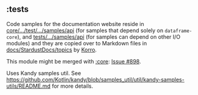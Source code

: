 ## :tests

Code samples for the documentation website reside in [core/.../test/.../samples/api](../core/src/test/kotlin/org/jetbrains/kotlinx/dataframe/samples/api)
(for samples that depend solely on `dataframe-core`),
and [tests/.../samples/api](../tests/src/test/kotlin/org/jetbrains/kotlinx/dataframe/samples/api) (for samples can depend on other I/O modules)
and they are copied over to Markdown files in [docs/StardustDocs/topics](../docs/StardustDocs/topics)
by [Korro](https://github.com/devcrocod/korro).

This module might be merged with [:core](../core): [Issue #898](https://github.com/Kotlin/dataframe/issues/898).
 
Uses Kandy samples util.
See https://github.com/Kotlin/kandy/blob/samples_util/util/kandy-samples-utils/README.md for more details.
